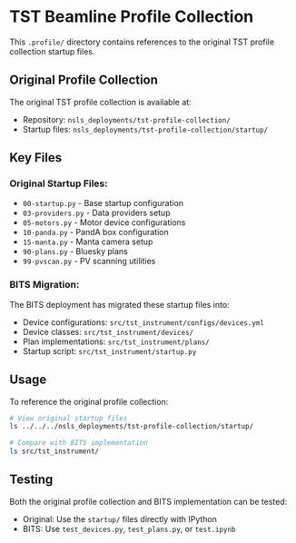 # TST Beamline Profile Collection

This `.profile/` directory contains references to the original TST profile collection startup files.

## Original Profile Collection

The original TST profile collection is available at:
- Repository: `nsls_deployments/tst-profile-collection/`
- Startup files: `nsls_deployments/tst-profile-collection/startup/`

## Key Files

### Original Startup Files:
- `00-startup.py` - Base startup configuration
- `03-providers.py` - Data providers setup
- `05-motors.py` - Motor device configurations
- `10-panda.py` - PandA box configuration
- `15-manta.py` - Manta camera setup
- `90-plans.py` - Bluesky plans
- `99-pvscan.py` - PV scanning utilities

### BITS Migration:
The BITS deployment has migrated these startup files into:
- Device configurations: `src/tst_instrument/configs/devices.yml`
- Device classes: `src/tst_instrument/devices/`
- Plan implementations: `src/tst_instrument/plans/`
- Startup script: `src/tst_instrument/startup.py`

## Usage

To reference the original profile collection:
```bash
# View original startup files
ls ../../../nsls_deployments/tst-profile-collection/startup/

# Compare with BITS implementation
ls src/tst_instrument/
```

## Testing

Both the original profile collection and BITS implementation can be tested:
- Original: Use the `startup/` files directly with IPython
- BITS: Use `test_devices.py`, `test_plans.py`, or `test.ipynb`